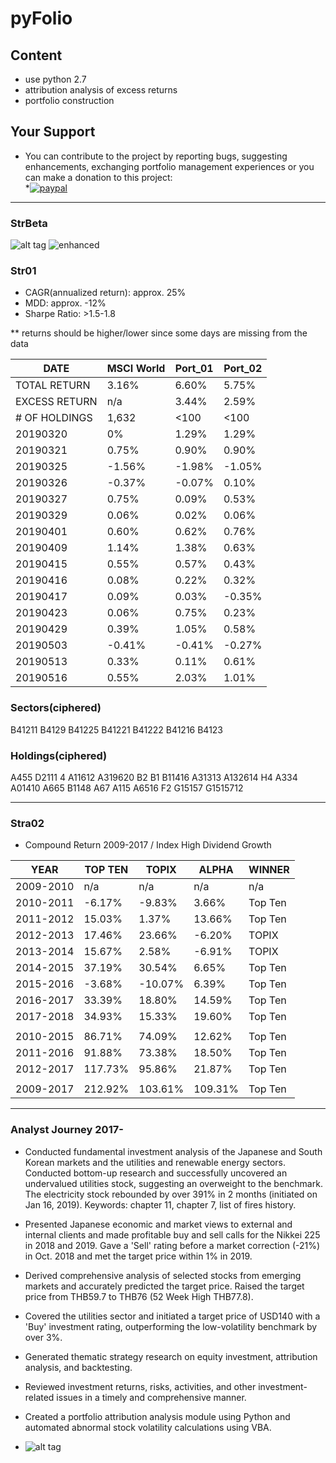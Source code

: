 # pyFolio
## Content
- use python 2.7
- attribution analysis of excess returns
- portfolio construction
## Your Support
- You can contribute to the project by reporting bugs, suggesting enhancements, exchanging portfolio management experiences or
you can make a donation to this project:
</br>*[![paypal](https://www.paypalobjects.com/en_US/i/btn/btn_donateCC_LG.gif)](https://paypal.me/boyac?locale.x=en_US)
***
### StrBeta
![alt tag](image/ec.png)
![enhanced](image/ec02.png)


### Str01
- CAGR(annualized return): approx. 25%
- MDD: approx. -12%
- Sharpe Ratio: >1.5-1.8

** returns should be higher/lower since some days are missing from the data

| DATE | MSCI World | Port_01 | Port_02 |
| --- | --- | --- | --- |
| TOTAL RETURN | 3.16% | 6.60% | 5.75% |
| EXCESS RETURN | n/a | 3.44% | 2.59% |
| # OF HOLDINGS | 1,632 | <100 | <100 |
| 20190320 | 0% | 1.29% | 1.29% |
| 20190321 | 0.75% | 0.90% | 0.90% |
| 20190325 | -1.56% | -1.98% | -1.05% |
| 20190326 | -0.37% | -0.07% | 0.10% |
| 20190327 | 0.75% | 0.09% | 0.53% |
| 20190329 | 0.06% | 0.02% | 0.06% |
| 20190401 | 0.60% | 0.62% | 0.76% | 
| 20190409 | 1.14% | 1.38% | 0.63% | 
| 20190415 | 0.55% | 0.57% | 0.43% | 
| 20190416 | 0.08% | 0.22% | 0.32% | 
| 20190417 | 0.09% | 0.03% | -0.35% | 
| 20190423 | 0.06% | 0.75% | 0.23% | 
| 20190429 | 0.39% | 1.05% | 0.58% | 
| 20190503 | -0.41% | -0.41% | -0.27% | 
| 20190513 | 0.33% | 0.11% | 0.61% | 
| 20190516 | 0.55% | 2.03% | 1.01% | 


### Sectors(ciphered)
B41211
B4129
B41225
B41221
B41222
B41216
B4123
### Holdings(ciphered)
A455
D2111
4
A11612
A319620
B2
B1
B11416
A31313
A132614
H4
A334
A01410
A665
B1148
A67
A115
A6516
F2
G15157
G1515712

***

### Stra02
- Compound Return 2009-2017 / Index High Dividend Growth

| YEAR | TOP TEN | TOPIX | ALPHA | WINNER |
| --- | --- | --- | --- | --- |
| 2009-2010 | n/a | n/a | n/a | n/a |
| 2010-2011 | -6.17% | -9.83% | 3.66% | Top Ten |
| 2011-2012 | 15.03% | 1.37% | 13.66% | Top Ten |
| 2012-2013 | 17.46% | 23.66% | -6.20% | TOPIX |
| 2013-2014 | 15.67% | 2.58% | -6.91% | TOPIX |
| 2014-2015 | 37.19% | 30.54% | 6.65% | Top Ten |
| 2015-2016 | -3.68% | -10.07% | 6.39% | Top Ten |
| 2016-2017 | 33.39% | 18.80% | 14.59% | Top Ten |
| 2017-2018 | 34.93% | 15.33% | 19.60% | Top Ten |
|  |  |  |  |  |
| 2010-2015 | 86.71% | 74.09% | 12.62% | Top Ten |
| 2011-2016 | 91.88% | 73.38% | 18.50% | Top Ten |
| 2012-2017 | 117.73% | 95.86% | 21.87% | Top Ten |
|  |  |  |  |  |
| 2009-2017 | 212.92% | 103.61% | 109.31% | Top Ten |

***


### Analyst Journey 2017-
- Conducted fundamental investment analysis of the Japanese and South Korean markets and the utilities and renewable energy sectors. Conducted bottom-up research and successfully uncovered an undervalued utilities stock, suggesting an overweight to the benchmark. The electricity stock rebounded by over 391% in 2 months (initiated on Jan 16, 2019). Keywords: chapter 11, chapter 7, list of fires history.

- Presented Japanese economic and market views to external and internal clients and made profitable buy and sell calls for the Nikkei 225 in 2018 and 2019. Gave a 'Sell' rating before a market correction (-21%) in Oct. 2018 and met the target price within 1% in 2019.

- Derived comprehensive analysis of selected stocks from emerging markets and accurately predicted the target price. Raised the target price from THB59.7 to THB76 (52 Week High THB77.8).

- Covered the utilities sector and initiated a target price of USD140 with a 'Buy' investment rating, outperforming the low-volatility benchmark by over 3%.

- Generated thematic strategy research on equity investment, attribution analysis, and backtesting.

- Reviewed investment returns, risks, activities, and other investment-related issues in a timely and comprehensive manner.

- Created a portfolio attribution analysis module using Python and automated abnormal stock volatility calculations using VBA.
- ![alt tag](image/alpha01.jpeg)
